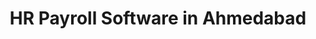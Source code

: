 ---
name: Ahmedabad
title: HR Payroll Software in Ahmedabad
description: Looking for best HR Payroll Software in Ahmedabad? EasyHR is a leading Payroll Software Provider with dynamic features like leave, attendance, self-service
eleventyExcludeFromCollections: true
---